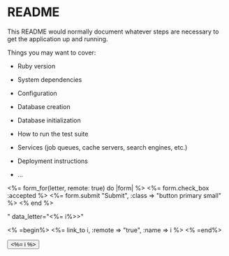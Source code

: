 # README

This README would normally document whatever steps are necessary to get the
application up and running.

Things you may want to cover:

* Ruby version

* System dependencies

* Configuration

* Database creation

* Database initialization

* How to run the test suite

* Services (job queues, cache servers, search engines, etc.)

* Deployment instructions

* ...

<%= form_for(letter, remote: true) do |form| %>
    <%= form.check_box :accepted %>
    <%= form.submit "Submit", :class => "button primary small" %>
<% end %>

" data_letter="<%= i%>>" 

<%
=begin%>
 <%= link_to i, :remote => "true", :name => i %> 
<%
=end%>

<button  type="button" onclick=process_letter(i)>
    <%= i %>
</button> 